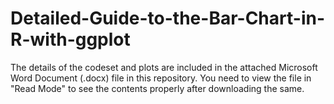 # Detailed-Guide-to-the-Bar-Chart-in-R-with-ggplot

The details of the codeset and plots are included in the attached Microsoft Word Document (.docx) file in this repository. 
You need to view the file in "Read Mode" to see the contents properly after downloading the same.
